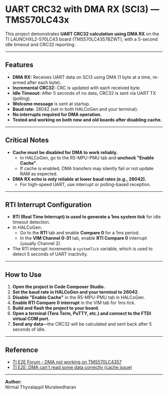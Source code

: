 # UART CRC32 with DMA RX (SCI3) — TMS570LC43x

This project demonstrates **UART CRC32 calculation using DMA RX** on the TI LAUNCHXL2-570LC43 board (TMS570LC4357BZWT), with a 5-second idle timeout and CRC32 reporting.

---

## Features

- **DMA RX:** Receives UART data on SCI3 using DMA (1 byte at a time, re-armed after each byte).
- **Incremental CRC32:** CRC is updated with each received byte.
- **Idle Timeout:** After 5 seconds of no data, CRC32 is sent via UART TX (polling).
- **Welcome message** is sent at startup.
- **Baud rate:** 26042 (set in both HALCoGen and your terminal).
- **No interrupts required for DMA operation.**
- **Tested and working on both new and old boards after disabling cache.**

---

## Critical Notes

- **Cache must be disabled for DMA to work reliably.**
  - In HALCoGen, go to the R5-MPU-PMU tab and **uncheck "Enable Cache"**.
  - If cache is enabled, DMA transfers may silently fail or not update RAM as expected.
- **DMA RX echo is only reliable at lower baud rates (e.g., 26042).**
  - For high-speed UART, use interrupt or polling-based reception.

---

## RTI Interrupt Configuration

- **RTI (Real Time Interrupt) is used to generate a 1ms system tick** for idle timeout detection.
- In HALCoGen:
  - Go to the **RTI** tab and enable **Compare 0** for a 1ms period.
  - In the **VIM Channel 0-31** tab, enable **RTI Compare 0** interrupt (usually Channel 2).
- The RTI interrupt increments a `systemTick` variable, which is used to detect 5 seconds of UART inactivity.

---

## How to Use

1. **Open the project in Code Composer Studio.**
2. **Set the baud rate in HALCoGen and your terminal to 26042.**
3. **Disable "Enable Cache"** in the R5-MPU-PMU tab in HALCoGen.
4. **Enable RTI Compare 0 interrupt** in the VIM tab for 1ms tick.
5. **Build and flash the project to your board.**
6. **Open a terminal (Tera Term, PuTTY, etc.) and connect to the FTDI virtual COM port.**
7. **Send any data**—the CRC32 will be calculated and sent back after 5 seconds of idle.

---

## Reference

- [TI E2E Forum - DMA not working on TMS570LC4357](https://e2e.ti.com/support/microcontrollers/arm-based-microcontrollers-group/arm-based-microcontrollers/f/arm-based-microcontrollers-forum/1542573/tms570lc4357-dma-not-working-on-tms570lc4357-no-transfer-no-errors-all-software-steps-correct)
- [TI E2E: DMA can't read some data correctly (cache issue)](https://e2e.ti.com/support/microcontrollers/arm-based-microcontrollers-group/arm-based-microcontrollers/f/arm-based-microcontrollers-forum/1200732/tmdx570lc43hdk-dma-can-t-read-some-data-correctly-trying-to-sci-tx)

---

**Author:**  
Nirmal Thyvalappil Muraleedharan
